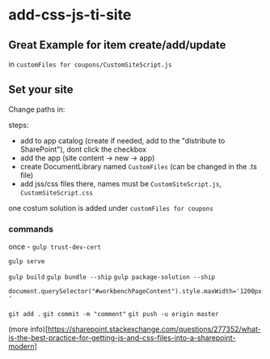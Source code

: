 # add-css-js-ti-site

## Great Example for item create/add/update 
in `customFiles for coupons/CustomSiteScript.js`


## Set your site
Change paths in:

steps:
* add to app catalog (create if needed, add to the "distribute to SharePoint"), dont click the checkbox
* add the app (site content -> new -> app)
* create DocumentLibrary named `CustomFiles` (can be changed in the .ts file)
* add jss/css files there, names must be `CustomSiteScript.js`, `CustomSiteScript.css`

one costum solution is added under `customFiles for coupons`



### commands
once - `gulp trust-dev-cert`


`gulp serve`


`gulp build`
`gulp bundle --ship`
`gulp package-solution --ship`


`document.querySelector("#workbenchPageContent").style.maxWidth='1200px'`



`git add .`
`git commit -m "comment"`
`git push -u origin master`




(more info)[https://sharepoint.stackexchange.com/questions/277352/what-is-the-best-practice-for-getting-js-and-css-files-into-a-sharepoint-modern]

